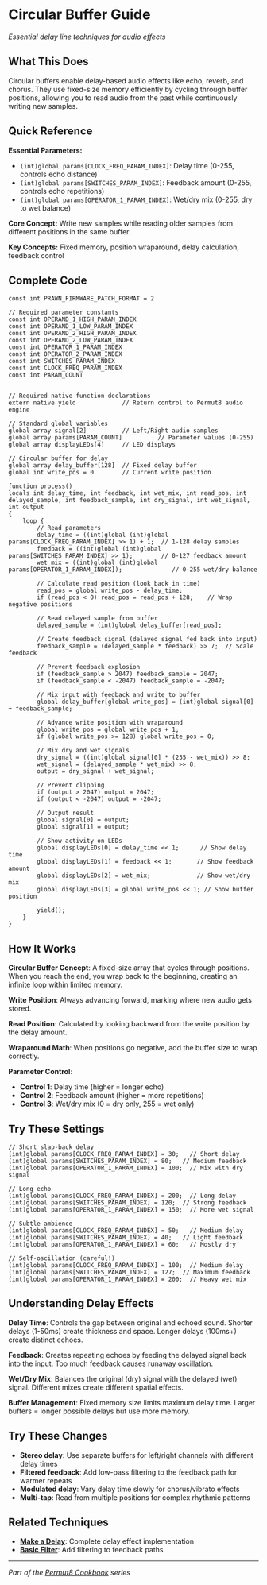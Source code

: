 # Circular Buffer Guide

*Essential delay line techniques for audio effects*

## What This Does

Circular buffers enable delay-based audio effects like echo, reverb, and chorus. They use fixed-size memory efficiently by cycling through buffer positions, allowing you to read audio from the past while continuously writing new samples.

## Quick Reference

**Essential Parameters:**
- `(int)global params[CLOCK_FREQ_PARAM_INDEX]`: Delay time (0-255, controls echo distance)
- `(int)global params[SWITCHES_PARAM_INDEX]`: Feedback amount (0-255, controls echo repetitions)
- `(int)global params[OPERATOR_1_PARAM_INDEX]`: Wet/dry mix (0-255, dry to wet balance)

**Core Concept:** Write new samples while reading older samples from different positions in the same buffer.

**Key Concepts:** Fixed memory, position wraparound, delay calculation, feedback control

## Complete Code

```impala
const int PRAWN_FIRMWARE_PATCH_FORMAT = 2

// Required parameter constants
const int OPERAND_1_HIGH_PARAM_INDEX
const int OPERAND_1_LOW_PARAM_INDEX
const int OPERAND_2_HIGH_PARAM_INDEX
const int OPERAND_2_LOW_PARAM_INDEX
const int OPERATOR_1_PARAM_INDEX
const int OPERATOR_2_PARAM_INDEX
const int SWITCHES_PARAM_INDEX
const int CLOCK_FREQ_PARAM_INDEX
const int PARAM_COUNT


// Required native function declarations
extern native yield             // Return control to Permut8 audio engine

// Standard global variables
global array signal[2]          // Left/Right audio samples
global array params[PARAM_COUNT]          // Parameter values (0-255)
global array displayLEDs[4]     // LED displays

// Circular buffer for delay
global array delay_buffer[128]  // Fixed delay buffer
global int write_pos = 0        // Current write position

function process()
locals int delay_time, int feedback, int wet_mix, int read_pos, int delayed_sample, int feedback_sample, int dry_signal, int wet_signal, int output
{
    loop {
        // Read parameters
        delay_time = ((int)global (int)global params[CLOCK_FREQ_PARAM_INDEX] >> 1) + 1;  // 1-128 delay samples
        feedback = ((int)global (int)global params[SWITCHES_PARAM_INDEX] >> 1);        // 0-127 feedback amount
        wet_mix = ((int)global (int)global params[OPERATOR_1_PARAM_INDEX]);              // 0-255 wet/dry balance
        
        // Calculate read position (look back in time)
        read_pos = global write_pos - delay_time;
        if (read_pos < 0) read_pos = read_pos + 128;    // Wrap negative positions
        
        // Read delayed sample from buffer
        delayed_sample = (int)global delay_buffer[read_pos];
        
        // Create feedback signal (delayed signal fed back into input)
        feedback_sample = (delayed_sample * feedback) >> 7;  // Scale feedback
        
        // Prevent feedback explosion
        if (feedback_sample > 2047) feedback_sample = 2047;
        if (feedback_sample < -2047) feedback_sample = -2047;
        
        // Mix input with feedback and write to buffer
        global delay_buffer[global write_pos] = (int)global signal[0] + feedback_sample;
        
        // Advance write position with wraparound
        global write_pos = global write_pos + 1;
        if (global write_pos >= 128) global write_pos = 0;
        
        // Mix dry and wet signals
        dry_signal = ((int)global signal[0] * (255 - wet_mix)) >> 8;
        wet_signal = (delayed_sample * wet_mix) >> 8;
        output = dry_signal + wet_signal;
        
        // Prevent clipping
        if (output > 2047) output = 2047;
        if (output < -2047) output = -2047;
        
        // Output result
        global signal[0] = output;
        global signal[1] = output;
        
        // Show activity on LEDs
        global displayLEDs[0] = delay_time << 1;      // Show delay time
        global displayLEDs[1] = feedback << 1;       // Show feedback amount
        global displayLEDs[2] = wet_mix;             // Show wet/dry mix
        global displayLEDs[3] = global write_pos << 1; // Show buffer position
        
        yield();
    }
}

```

## How It Works

**Circular Buffer Concept**: A fixed-size array that cycles through positions. When you reach the end, you wrap back to the beginning, creating an infinite loop within limited memory.

**Write Position**: Always advancing forward, marking where new audio gets stored.

**Read Position**: Calculated by looking backward from the write position by the delay amount.

**Wraparound Math**: When positions go negative, add the buffer size to wrap correctly.

**Parameter Control**:
- **Control 1**: Delay time (higher = longer echo)
- **Control 2**: Feedback amount (higher = more repetitions)
- **Control 3**: Wet/dry mix (0 = dry only, 255 = wet only)

## Try These Settings

```impala
// Short slap-back delay
(int)global params[CLOCK_FREQ_PARAM_INDEX] = 30;   // Short delay
(int)global params[SWITCHES_PARAM_INDEX] = 80;   // Medium feedback
(int)global params[OPERATOR_1_PARAM_INDEX] = 100;  // Mix with dry signal

// Long echo
(int)global params[CLOCK_FREQ_PARAM_INDEX] = 200;  // Long delay
(int)global params[SWITCHES_PARAM_INDEX] = 120;  // Strong feedback
(int)global params[OPERATOR_1_PARAM_INDEX] = 150;  // More wet signal

// Subtle ambience
(int)global params[CLOCK_FREQ_PARAM_INDEX] = 50;   // Medium delay
(int)global params[SWITCHES_PARAM_INDEX] = 40;   // Light feedback
(int)global params[OPERATOR_1_PARAM_INDEX] = 60;   // Mostly dry

// Self-oscillation (careful!)
(int)global params[CLOCK_FREQ_PARAM_INDEX] = 100;  // Medium delay
(int)global params[SWITCHES_PARAM_INDEX] = 127;  // Maximum feedback
(int)global params[OPERATOR_1_PARAM_INDEX] = 200;  // Heavy wet mix
```

## Understanding Delay Effects

**Delay Time**: Controls the gap between original and echoed sound. Shorter delays (1-50ms) create thickness and space. Longer delays (100ms+) create distinct echoes.

**Feedback**: Creates repeating echoes by feeding the delayed signal back into the input. Too much feedback causes runaway oscillation.

**Wet/Dry Mix**: Balances the original (dry) signal with the delayed (wet) signal. Different mixes create different spatial effects.

**Buffer Management**: Fixed memory size limits maximum delay time. Larger buffers = longer possible delays but use more memory.

## Try These Changes

- **Stereo delay**: Use separate buffers for left/right channels with different delay times
- **Filtered feedback**: Add low-pass filtering to the feedback path for warmer repeats
- **Modulated delay**: Vary delay time slowly for chorus/vibrato effects
- **Multi-tap**: Read from multiple positions for complex rhythmic patterns

## Related Techniques

- **[Make a Delay](../audio-effects/make-a-delay.md)**: Complete delay effect implementation
- **[Basic Filter](basic-filter.md)**: Add filtering to feedback paths

---
*Part of the [Permut8 Cookbook](../index.md) series*
